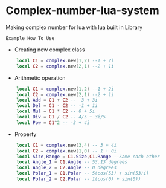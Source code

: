 #  Complex-number-lua-system

Making complex number for lua with lua built in Library

`Example How To Use`

- Creating  new complex class
```lua
	local C1 = complex.new(1,2) --1 + 2i
	local C2 = complex.new(2,1) --2 + 1i
```
 - Arithmetic operation
```lua
	local C1 = complex.new(1,2) --1 + 2i
	local C2 = complex.new(2,1) --2 + 1i
	local Add = C1 + C2 --  3 + 3i
	local Del = C1 - C2 -- -1 + 1i
	local Mul = C1 * C2 -- 0 + 5i
	local Div = C1 / C2 -- 4/5 + 3i/5
	local Pow = C1^2 -- -3 + 4i
```
 - Property
```lua
	local C1 = complex.new(3,4) -- 3 + 4i
	local C2 = complex.new(1,0) -- 1 + 0i
	local Size,Range = C1.Size,C1.Range --Same each other
	local Angle_1 = C1.Angle -- 53.13 degrees
	local Angle_2 = C2.Angle -- 0 degrees
	local Polar_1 = C1.Polar -- 5(cos(53) + sin(53)i)
	local Polar_2 = C2.Polar -- 1(cos(0) + sin(0))
```
  
